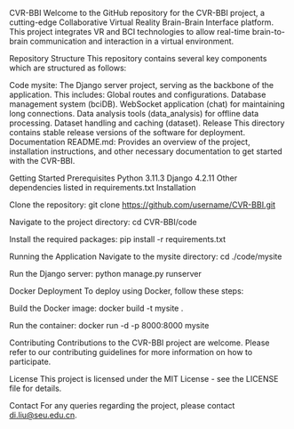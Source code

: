CVR-BBI
Welcome to the GitHub repository for the CVR-BBI project, a cutting-edge Collaborative Virtual Reality Brain-Brain Interface platform. This project integrates VR and BCI technologies to allow real-time brain-to-brain communication and interaction in a virtual environment.

Repository Structure
This repository contains several key components which are structured as follows:

Code
mysite: The Django server project, serving as the backbone of the application. This includes:
Global routes and configurations.
Database management system (bciDB).
WebSocket application (chat) for maintaining long connections.
Data analysis tools (data_analysis) for offline data processing.
Dataset handling and caching (dataset).
Release
This directory contains stable release versions of the software for deployment.
Documentation
README.md: Provides an overview of the project, installation instructions, and other necessary documentation to get started with the CVR-BBI.

Getting Started
Prerequisites
Python 3.11.3
Django 4.2.11
Other dependencies listed in requirements.txt
Installation

Clone the repository:
git clone https://github.com/username/CVR-BBI.git

Navigate to the project directory:
cd CVR-BBI/code

Install the required packages:
pip install -r requirements.txt

Running the Application
Navigate to the mysite directory:
cd ./code/mysite

Run the Django server:
python manage.py runserver

Docker Deployment
To deploy using Docker, follow these steps:

Build the Docker image:
docker build -t mysite .

Run the container:
docker run -d -p 8000:8000 mysite


Contributing
Contributions to the CVR-BBI project are welcome. Please refer to our contributing guidelines for more information on how to participate.

License
This project is licensed under the MIT License - see the LICENSE file for details.

Contact
For any queries regarding the project, please contact di.liu@seu.edu.cn.